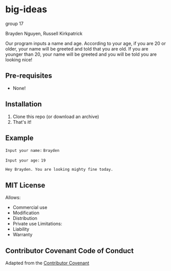 # big-ideas
group 17 


Brayden Nguyen, Russell Kirkpatrick


Our program inputs a name and age. According to your age, if you are 20 or older, your name will be greeted and told that you are old. If you are younger than 20, your name will be greeted and you will be told you are looking nice!

## Pre-requisites
- None!

## Installation
1. Clone this repo (or download an archive)
2. That's it!

## Example
`Input your name:` `Brayden`


`Input your age:` `19`


`Hey Brayden. You are looking mighty fine today.`

## MIT License
Allows:
- Commercial use
- Modification
- Distribution
- Private use
Limitations:
- Liability
- Warranty

## Contributor Covenant Code of Conduct
Adapted from the [Contributor Covenant](https://www.contributor-covenant.org/version/2/0/code_of_conduct.html)
